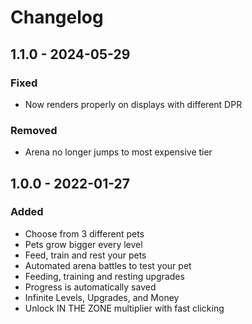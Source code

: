 # Changelog

## 1.1.0 - 2024-05-29

### Fixed
- Now renders properly on displays with different DPR

### Removed
- Arena no longer jumps to most expensive tier

## 1.0.0 - 2022-01-27

### Added

- Choose from 3 different pets
- Pets grow bigger every level
- Feed, train and rest your pets
- Automated arena battles to test your pet
- Feeding, training and resting upgrades
- Progress is automatically saved
- Infinite Levels, Upgrades, and Money
- Unlock IN THE ZONE multiplier with fast clicking